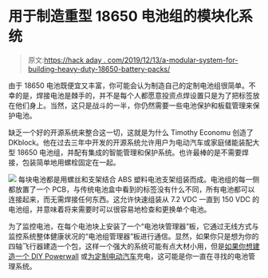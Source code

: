 # 用于制造重型 18650 电池组的模块化系统

> 原文:[https://hack aday . com/2019/12/13/a-modular-system-for-building-heavy-duty-18650-battery-packs/](https://hackaday.com/2019/12/13/a-modular-system-for-building-heavy-duty-18650-battery-packs/)

由于 18650 电池既便宜又丰富，你可能会认为制造自己的定制电池组很简单。不幸的是，焊接电池是棘手的，并不是每个人都愿意投资点焊设置只是为了把标签放在他们身上。当然，这只是战斗的一半，你仍然需要一些电池保护和板载管理来保护电池。

缺乏一个好的开源系统来整合这一切，这就是为什么 Timothy Economu 创造了 DKblock。他在过去三年中开发的开源系统允许用户为电动汽车或家庭储能装配大型 18650 电池组，并配有集成的智能管理和保护系统。也许最棒的是不需要焊接，包装简单地用螺栓固定在一起。

[![](../Images/b5bc9bf0ccfc6be7a4440c59384f95be.png)](https://hackaday.com/wp-content/uploads/2019/12/dkblock_detail2.jpg) 每块电池都是用螺丝和支架结合 ABS 塑料电池支架组装而成。电池组的每一侧都放置了一个 PCB，与传统电池盒中看到的标签没有什么不同，所有电池都可以连接起来，而无需焊接任何东西。这允许快速组装从 7.2 VDC 一直到 150 VDC 的电池组，并意味着将来需要时可以很容易地检查和更换单个电池。

为了监控电池，在每个电池块上安装了一个“电池块管理器”板，它通过无线方式与监控系统整体健康状况的“电池组管理器”板进行通信。显然，如果你只是想为你的四轴飞行器建造一个包，这样一个强大的系统可能有点大材小用，但是[如果你想建造一个 DIY Powerwall](https://hackaday.com/2016/09/29/homebrew-powerwall-sitting-at-20kwh/) 或[为定制电动汽车](https://hackaday.com/2016/03/02/converting-an-electric-scooter-to-lithium-batteries-and-disabling-safeties/)充电，这可能是你一直在寻找的电池管理系统。